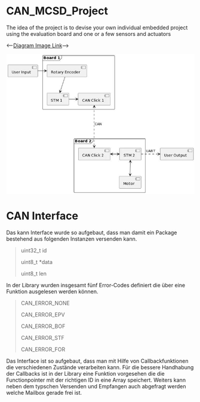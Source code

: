# CAN_MCSD_Project

The idea of the project is to devise your own individual embedded project using the evaluation board and one or a few sensors and actuators

<--[Diagram Image Link](//www.plantuml.com/plantuml/png/PP0n2uCm58Jt_8fNzmfc52bQwT315gnE8YAQqb9DIen3AVtlVGdDyEWKxlZktf5qCRqswponZRc9MK0dbHGTk-eUHR1NlHuX2k3Dcb8X-eA37DGeTCkQIrL0X6-UdI2VxiF3gW-DSXjr92UaLOKoIjj4Koz2mr4-LzF2TWV_fwY1aANyVVUw89r252HX61A2jn03IaQzn5VpNxNpqFHxlMdRtF3pQjpo6Egih5Wgv8WV-WK0)-->

<img src="./Component Diagram.JPG">

# CAN Interface

Das kann Interface wurde so aufgebaut, dass man damit ein Package bestehend aus folgenden Instanzen versenden kann.

> uint32_t id
> 
> uint8_t *data
> 
> uint8_t len

In der Library wurden insgesamt fünf Error-Codes definiert die über eine Funktion ausgelesen werden können.
> CAN_ERROR_NONE 
> 
> CAN_ERROR_EPV 
> 
> CAN_ERROR_BOF 
> 
> CAN_ERROR_STF 
> 
> CAN_ERROR_FOR 

Das Interface ist so aufgebaut, dass man mit Hilfe von Callbackfunktionen die verschiedenen Zustände verarbeiten kann.
Für die bessere Handhabung der Callbacks ist in der Library eine Funktion vorgesehen die die Functionpointer mit der richtigen ID in eine Array speichert.
Weiters kann neben dem typschen Versenden und Empfangen auch abgefragt werden welche Mailbox gerade frei ist.
